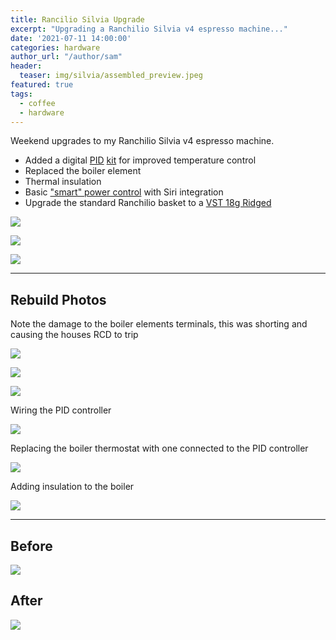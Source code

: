 ```yaml
---
title: Rancilio Silvia Upgrade
excerpt: "Upgrading a Ranchilio Silvia v4 espresso machine..."
date: '2021-07-11 14:00:00'
categories: hardware
author_url: "/author/sam"
header:
  teaser: img/silvia/assembled_preview.jpeg
featured: true
tags:
  - coffee
  - hardware
---
```


Weekend upgrades to my Ranchilio Silvia v4 espresso machine.

- Added a digital [PID](https://www.seattlecoffeegear.com/blog/2018/10/01/whats-a-pid/) [kit](https://www.jetblackespresso.com.au/shop/p/rancilio-silvia-pid-preinfusion/) for improved temperature control
- Replaced the boiler element
- Thermal insulation
- Basic ["smart" power control](https://www.cygnett.com/products/smart-wi-fi-plug-with-power-monitoring) with Siri integration
- Upgrade the standard Ranchilio basket to a [VST 18g Ridged](https://www.dukescoffee.com.au/shop/vst-precision-basket-ridged/)

![](https://github.com/sammcj/smcleod_files/blob/master/images/silvia_upgrades_2021/assembled.jpeg?raw=true)

![](https://github.com/sammcj/smcleod_files/blob/master/images/silvia_upgrades_2021/siri.jpeg?raw=true)

![](https://github.com/sammcj/smcleod_files/blob/master/images/silvia_upgrades_2021/vst_18g_r.jpeg?raw=true)

---

## Rebuild Photos

Note the damage to the boiler elements terminals, this was shorting and causing the houses RCD to trip

![](https://github.com/sammcj/smcleod_files/blob/master/images/silvia_upgrades_2021/boiler_element_damage.jpeg?raw=true)

![](https://github.com/sammcj/smcleod_files/blob/master/images/silvia_upgrades_2021/boiler_out.jpeg?raw=true)

![](https://github.com/sammcj/smcleod_files/blob/master/images/silvia_upgrades_2021/element.jpeg?raw=true)

Wiring the PID controller

![](https://github.com/sammcj/smcleod_files/blob/master/images/silvia_upgrades_2021/pid_interface_wiring.jpeg?raw=true)

Replacing the boiler thermostat with one connected to the PID controller

![](https://github.com/sammcj/smcleod_files/blob/master/images/silvia_upgrades_2021/pid_boiler_wiring.jpeg?raw=true)

Adding insulation to the boiler

![](https://github.com/sammcj/smcleod_files/blob/master/images/silvia_upgrades_2021/insulation.jpeg?raw=true)

---

## Before

![](https://github.com/sammcj/smcleod_files/blob/master/images/silvia_upgrades_2021/before.jpeg?raw=true)

## After

![](https://github.com/sammcj/smcleod_files/blob/master/images/silvia_upgrades_2021/assembled.jpeg?raw=true)

